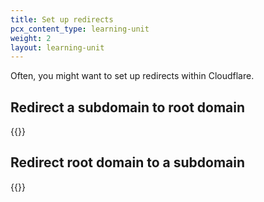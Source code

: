 ```yaml
---
title: Set up redirects
pcx_content_type: learning-unit
weight: 2
layout: learning-unit
---
```


Often, you might want to set up redirects within Cloudflare.

## Redirect a subdomain to root domain

{{<render file="_redirect-subdomain-to-root.md" productFolder="fundamentals">}}

## Redirect root domain to a subdomain

{{<render file="_redirect-root-to-subdomain.md" productFolder="fundamentals">}}
